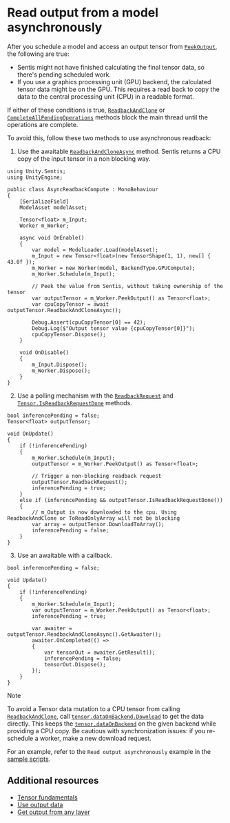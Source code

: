 # Read output from a model asynchronously

After you schedule a model and access an output tensor from [`PeekOutput`](xref:Unity.Sentis.Worker.PeekOutput*), the following are true:
- Sentis might not have finished calculating the final tensor data, so there's pending scheduled work.
- If you use a graphics processing unit (GPU) backend, the calculated tensor data might be on the GPU. This requires a read back to copy the data to the central processing unit (CPU) in a readable format.

If either of these conditions is true, [`ReadbackAndClone`](xref:Unity.Sentis.Tensor.ReadbackAndClone*) or [`CompleteAllPendingOperations`](xref:Unity.Sentis.TextureTensorData.CompleteAllPendingOperations*) methods block the main thread until the operations are complete.

To avoid this, follow these two methods to use asynchronous readback:

1. Use the awaitable [`ReadbackAndCloneAsync`](xref:Unity.Sentis.Tensor.ReadbackAndCloneAsync*) method. Sentis returns a CPU copy of the input tensor in a non blocking way.

```
using Unity.Sentis;
using UnityEngine;

public class AsyncReadbackCompute : MonoBehaviour
{
    [SerializeField]
    ModelAsset modelAsset;

    Tensor<float> m_Input;
    Worker m_Worker;

    async void OnEnable()
    {
        var model = ModelLoader.Load(modelAsset);
        m_Input = new Tensor<float>(new TensorShape(1, 1), new[] { 43.0f });
        m_Worker = new Worker(model, BackendType.GPUCompute);
        m_Worker.Schedule(m_Input);

        // Peek the value from Sentis, without taking ownership of the tensor
        var outputTensor = m_Worker.PeekOutput() as Tensor<float>;
        var cpuCopyTensor = await outputTensor.ReadbackAndCloneAsync();

        Debug.Assert(cpuCopyTensor[0] == 42);
        Debug.Log($"Output tensor value {cpuCopyTensor[0]}");
        cpuCopyTensor.Dispose();
    }

    void OnDisable()
    {
        m_Input.Dispose();
        m_Worker.Dispose();
    }
}
```

2. Use a polling mechanism with the [`ReadbackRequest`](xref:Unity.Sentis.Tensor.ReadbackRequest*) and [`Tensor.IsReadbackRequestDone`](xref:Unity.Sentis.Tensor.IsReadbackRequestDone*) methods.

```
bool inferencePending = false;
Tensor<float> outputTensor;

void OnUpdate()
{
    if (!inferencePending)
    {
        m_Worker.Schedule(m_Input);
        outputTensor = m_Worker.PeekOutput() as Tensor<float>;

        // Trigger a non-blocking readback request
        outputTensor.ReadbackRequest();
        inferencePending = true;
    }
    else if (inferencePending && outputTensor.IsReadbackRequestDone())
    {
        // m_Output is now downloaded to the cpu. Using ReadbackAndClone or ToReadOnlyArray will not be blocking
        var array = outputTensor.DownloadToArray();
        inferencePending = false;
    }
}
```
3. Use an awaitable with a callback.
```
bool inferencePending = false;

void Update()
{
    if (!inferencePending)
    {
        m_Worker.Schedule(m_Input);
        var outputTensor = m_Worker.PeekOutput() as Tensor<float>;
        inferencePending = true;

        var awaiter = outputTensor.ReadbackAndCloneAsync().GetAwaiter();
        awaiter.OnCompleted(() =>
        {
            var tensorOut = awaiter.GetResult();
            inferencePending = false;
            tensorOut.Dispose();
        });
    }
}
```

> [!NOTE]
> To avoid a Tensor data mutation to a CPU tensor from calling [`ReadbackAndClone`](xref:Unity.Sentis.Tensor.ReadbackAndClone), call [`tensor.dataOnBackend.Download`](xref:Unity.Sentis.ITensorData.Download*) to get the data directly. This keeps the [`tensor.dataOnBackend`](xref:Unity.Sentis.Tensor.dataOnBackend) on the given backend while providing a CPU copy. Be cautious with synchronization issues: if you re-schedule a worker, make a new download request.

For an example, refer to the `Read output asynchronously` example in the [sample scripts](package-samples.md).

## Additional resources

- [Tensor fundamentals](tensor-fundamentals.md)
- [Use output data](use-model-output.md)
- [Get output from any layer](profile-a-model.md#get-output-from-any-layer)
